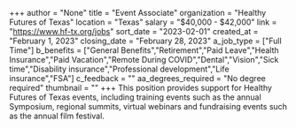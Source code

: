 +++
author = "None"
title = "Event Associate"
organization = "Healthy Futures of Texas"
location = "Texas"
salary = "$40,000 - $42,000"
link = "https://www.hf-tx.org/jobs"
sort_date = "2023-02-01"
created_at = "February 1, 2023"
closing_date = "February 28, 2023"
a_job_type = ["Full Time"]
b_benefits = ["General Benefits","Retirement","Paid Leave","Health Insurance","Paid Vacation","Remote During COVID","Dental","Vision","Sick time","Disability insurance","Professional development","Life insurance","FSA"]
c_feedback = ""
aa_degrees_required = "No degree required"
thumbnail = ""
+++
This position provides support for Healthy Futures of Texas events, including training events such as the annual Symposium, regional summits, virtual webinars and fundraising events such as the annual film festival.

